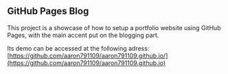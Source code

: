 ## GitHub Pages Blog

This project is a showcase of how to setup a portfolio website using GitHub Pages, with the main accent put on the blogging part.

Its demo can be accessed at the following adress: [https://github.com/aaron791109/aaron791109.github.io/](https://github.com/aaron791109/aaron791109.github.io)
